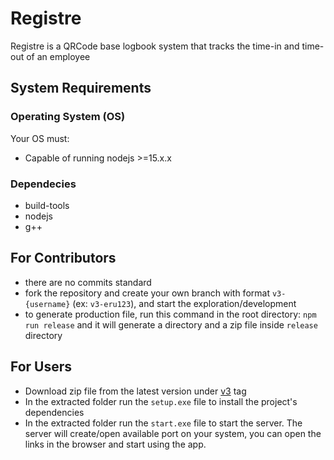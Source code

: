 # Registre
Registre is a QRCode base logbook system that tracks the time-in and time-out of an employee

## System Requirements
### Operating System (OS)


Your OS must:
 - Capable of running nodejs >=15.x.x
 
### Dependecies 
 - build-tools
 - nodejs
 - g++

## For Contributors
 - there are no commits standard
 - fork the repository and create your own branch with format `v3-{username}` (ex: `v3-eru123`), and start the exploration/development
 - to generate production file, run this command in the root directory: `npm run release` and it will generate a directory and a zip file inside `release` directory

## For Users
 - Download zip file from the latest version under [v3](https://github.com/skiddph/registre/releases/tag/v3) tag
 - In the extracted folder run the `setup.exe` file to install the project's dependencies
 - In the extracted folder run the `start.exe` file to start the server. The server will create/open available port on your system, you can open the links in the browser and start using the app.
